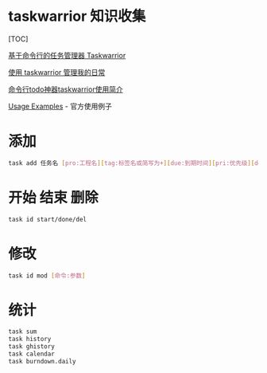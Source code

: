 # taskwarrior 知识收集

[TOC]

[基于命令行的任务管理器 Taskwarrior](https://www.zcfy.cc/article/getting-started-with-taskwarrior)

[使用 taskwarrior 管理我的日常](https://laserx.github.io/others/taskwarrior-and-trello/)

[命令行todo神器taskwarrior使用简介](https://www.cnblogs.com/xdao/p/cli_task.html)

[Usage Examples](https://taskwarrior.org/docs/examples.html) - 官方使用例子

# 添加

```sh
task add 任务名 [pro:工程名][tag:标签名或简写为+][due:到期时间][pri:优先级][dep:依赖任务id]
```

# 开始 结束 删除

```sh
task id start/done/del
```

# 修改

```sh
task id mod [命令:参数]
```

# 统计

```sh
task sum
task history
task ghistory
task calendar
task burndown.daily
```

